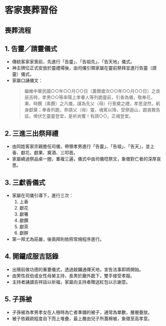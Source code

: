 # 客家喪葬習俗

## 喪葬流程

## 1. 告靈／請靈儀式
- 傳統客家家喪前，先進行「告靈」、「告祖先」、「告天地」儀式。
- 神主牌位正式安放於靈禮場後，由司儀引領家屬在靈前祭拜並進行告靈（請靈）儀式。
- 家屬口誦儀文：  
  > 繼維中華民國○○年○○月○○日（農曆歲次○○年○○月○○日）之良辰吉時，孝男○○等率陽上孝眷人等列跪靈前，引香為儀，敬奉花、果、時饌（素饌）之凡儀，謹為先父（母）行喪奠之禮，孝思湜然，躬身獻奠；奉香列跪，恭請父（母）靈，魂駕以降，受祭遐山，跪衷敢告兹，俾伏乞靈靈登堂，是祈尚饗！有請○○，正魂登堂。

## 2. 三進三出祭拜禮
- 由同姓客家宗親擔任司儀，帶領孝男進行「告靈」、「告祖」、「告天」，並上香、獻花、獻果、奠酒、三叩首。
- 家屬繞過祭品桌一圈，重複三遍，儀式中由司儀唸祭文，象徵對亡者的深厚哀思。

## 3. 三獻香儀式
- 家屬在司儀引導下，進行三次：
  1. 上香  
  2. 獻花
  3. 獻箸  
  4. 獻饌  
  5. 獻茶  
  6. 獻餅  
- 第一拜尤為莊嚴，後兩拜則依照常規程序進行。

## 4. 開鑼成服吉話錄
- 出殯前做功德的重要儀式，透過敲鑼通傳天地，宣告法事即將開始。
- 由男性叔伯或女性母舅主持，長男於廳外跪下，雙手接受孝服。
- 主持者誦讀吉祥話以祈福，家屬向主持者贈送紅包以示謝意。

## 5. 子孫被
- 子孫被為孝男孝女在人殮時為亡者準備的被子，通常為單數，層層疊放。
- 被子依親疏程度自下而上堆疊，最上層由兒子所蓋棉被，象徵至高孝意。
